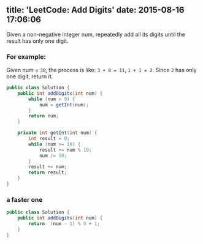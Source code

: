 title: 'LeetCode: Add Digits'
date: 2015-08-16 17:06:06
---
 Given a non-negative integer num, repeatedly add all its digits until the result has only one digit.

### For example:

Given num = `38`, the process is like: `3 + 8 = 11`, `1 + 1 = 2`. Since `2` has only one digit, return it.

```java
public class Solution {
    public int addDigits(int num) {
        while (num > 9) {
            num = getInt(num);
        }
        return num;
    }

    private int getInt(int num) {
        int result = 0;
        while (num >= 10) {
            result += num % 10;
            num /= 10;
        }
        result += num;
        return result;
    }
}
```

### a faster one
```java
public class Solution {
    public int addDigits(int num) {
        return  (num - 1) % 9 + 1;
    }
}
```
